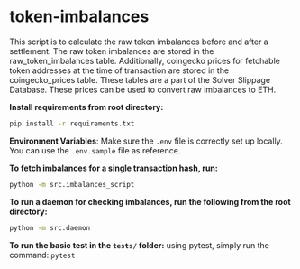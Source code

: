 # token-imbalances

This script is to calculate the raw token imbalances before and after a settlement.
The raw token imbalances are stored in the raw_token_imbalances table.
Additionally, coingecko prices for fetchable token addresses at the time of transaction are stored in the coingecko_prices table. These tables are a part of the Solver Slippage Database.
These prices can be used to convert raw imbalances to ETH.


**Install requirements from root directory:**
```bash
pip install -r requirements.txt
```

**Environment Variables**: Make sure the `.env` file is correctly set up locally. You can use the `.env.sample` file as reference.

**To fetch imbalances for a single transaction hash, run:**
```bash
python -m src.imbalances_script
```

**To run a daemon for checking imbalances, run the following from the root directory:**

```bash
python -m src.daemon
```

**To run the basic test in the `tests/` folder:**
 using pytest, simply run the command: `pytest` 